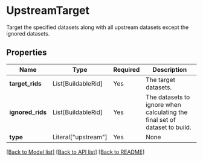 # UpstreamTarget

Target the specified datasets along with all upstream datasets except the ignored datasets.

## Properties
| Name | Type | Required | Description |
| ------------ | ------------- | ------------- | ------------- |
**target_rids** | List[BuildableRid] | Yes | The target datasets. |
**ignored_rids** | List[BuildableRid] | Yes | The datasets to ignore when calculating the final set of dataset to build. |
**type** | Literal["upstream"] | Yes | None |


[[Back to Model list]](../../../../README.md#models-v2-link) [[Back to API list]](../../../../README.md#apis-v2-link) [[Back to README]](../../../../README.md)
